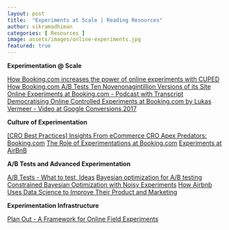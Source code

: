 ```yaml
---
layout: post
title:  "Experiments at Scale | Reading Resources"
author: vikramadhiman
categories: [ Resources ]
image: assets/images/online-experiments.jpg
featured: true
---
```

<strong>Experimentation @ Scale</strong>
<p>
	<a href="https://booking.ai/how-booking-com-increases-the-power-of-online-experiments-with-cuped-995d186fff1d" target="_blank">How Booking.com increases the power of online experiments with CUPED</a>
	<a href="https://blog.usejournal.com/how-booking-com-a-b-tests-ten-novenonagintillion-versions-of-its-site-25fc3a9e875b" target="_blank">How Booking.com A/B Tests Ten Novenonagintillion Versions of its Site</a>
	<a href="https://www.datacamp.com/community/blog/online-experiments-booking-transcript" target="_blank">Online Experiments at Booking.com - Podcast with Transcript</a>
	<a href="https://www.youtube.com/watch?time_continue=1&v=_sx5LV23hIE&feature=emb_logo" target="_blank">Democratising Online Controlled Experiments at Booking.com by Lukas Vermeer - Video at Google Conversions 2017</a>

</p>

<strong>Culture of Experimentation</strong>
<p>
	<a href="https://vwo.com/blog/cro-best-practices-booking/" target="_blank">[CRO Best Practices] Insights From eCommerce CRO Apex Predators: Booking.com</a>
	<a href="https://partner.booking.com/en-gb/click-magazine/role-experimentation-bookingcom" target="_blank">The Role of Experimentations at Booking.com</a>
	<a href="" target="_blank"></a>
	<a href="https://medium.com/airbnb-engineering/experiments-at-airbnb-e2db3abf39e7#.miqyczkzb" target="_blank">Experiments at AirBnB</a>
</p>

<strong>A/B Tests and Advanced Experimentation</strong>
<p>
	<a href="https://booking.design/a-b-testing-concept-execution-b37bf4d744d" target="_blank">A/B Tests - What to test, Ideas</a>
	<a href="https://research.fb.com/blog/2018/09/efficient-tuning-of-online-systems-using-bayesian-optimization/" target="_blank">Bayesian optimization for A/B testing</a>
	<a href="https://research.fb.com/publications/constrained-bayesian-optimization-with-noisy-experiments/" target="_blank">Constrained Bayesian Optimization with Noisy Experiments</a>
	<a href="https://neilpatel.com/blog/how-airbnb-uses-data-science/" target="_blank">How Airbnb Uses Data Science to Improve Their Product and Marketing</a>
</p>

<strong>Experimentation Infrastructure</strong>
<p>
	<a href="https://facebook.github.io/planout/" target="_blank">Plan Out - A Framework for Online Field Experiments</a>
</p>
